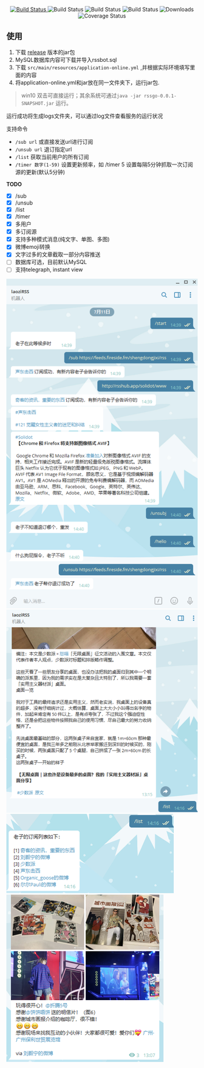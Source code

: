  <p align="center">
   <a href="https://github.com/TyCoding/boot-chat/" target="_blank">
    <img src="https://img.shields.io/badge/telegrambots-4.9-lightred.svg" alt="Build Status">
   </a>
   <img src="https://img.shields.io/badge/Mybatis%20Plus-3.3.2-orange.svg" alt="Build Status">
   <img src="https://img.shields.io/badge/Rometools-1.8.0-yellow.svg" alt="Build Status">
   <img src="https://img.shields.io/badge/MySQL-8.0.19-green.svg" alt="Build Status">
   
   <img src="https://img.shields.io/badge/Spring%20Boot-2.3.1.RELEASE-yellowgreen.svg" alt="Downloads">
   <img src="https://visitor-badge.glitch.me/badge?page_id=okhaibo.laoziRSS" alt="Coverage Status">
 </p>
 
 ## 使用
 1. 下载 [release](https://github.com/okhaibo/laoziRSS/releases) 版本的jar包
 2. MySQL数据库内容可下载并导入rssbot.sql
 3. 下载 `src/main/resources/application-online.yml` ,并根据实际环境填写里面的内容
 4. 将application-online.yml和jar放在同一文件夹下，运行jar包.
 
  > win10 双击可直接运行；其余系统可通过`java -jar rssgo-0.0.1-SNAPSHOT.jar` 运行。
  
  运行成功将生成logs文件夹，可以通过log文件查看服务的运行状况
  
  支持命令
  * `/sub url` 或直接发送url进行订阅
  * `/unsub url` 退订指定url
  * `/list` 获取当前用户的所有订阅
  * `/timer 数字(1-59)` 设置更新频率，如 /timer 5 设置每隔5分钟抓取一次订阅源的更新(默认5分钟) 
 
**TODO**
- [x] /sub
- [x] /unsub
- [x] /list
- [x] /timer
- [x] 多用户
- [x] 多订阅源
- [x] 支持多种模式消息(纯文字、单图、多图)
- [x] 微博emoji转换
- [x] 文字过多的文章截取一部分内容推送
- [ ] 数据库可选，目前默认MySQL
- [ ] 支持telegraph, instant view
 
![](https://github.com/okhaibo/laoziRSS/raw/master/demo1.png)
![](https://github.com/okhaibo/laoziRSS/raw/master/demo2.png)  
![](https://github.com/okhaibo/laoziRSS/raw/master/demo3.png)  
![](https://github.com/okhaibo/laoziRSS/raw/master/demo4.png)    

